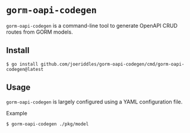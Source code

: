 # `gorm-oapi-codegen`

`gorm-oapi-codegen` is a command-line tool to generate OpenAPI CRUD routes from GORM models.

## Install
```shell
$ go install github.com/joeriddles/gorm-oapi-codegen/cmd/gorm-oapi-codegen@latest
```

## Usage
`gorm-oapi-codegen` is largely configured using a YAML configuration file.

Example
```shell
$ gorm-oapi-codegen ./pkg/model
```
